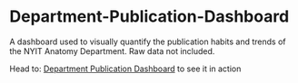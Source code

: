 # Department-Publication-Dashboard

A dashboard used to visually quantify the publication habits and trends of the NYIT Anatomy Department.
Raw data not included.

Head to: 
[Department Publication Dashboard](https://degibbons-department-publication-dashboard.share.connect.posit.cloud/) 
to see it in action

